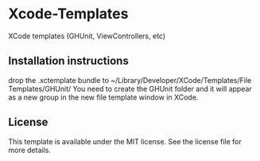 Xcode-Templates
===============

XCode templates (GHUnit, ViewControllers, etc)


## Installation instructions

drop the .xctemplate bundle to ~/Library/Developer/XCode/Templates/File Templates/GHUnit/ 
You need to create the GHUnit folder and it will appear as a new group in the new file template window in XCode.

## License 

This template is available under the MIT license. See the license file for more details.